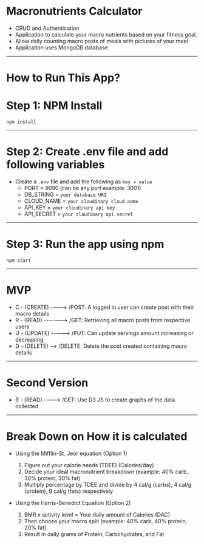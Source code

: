 # Macronutrients Calculator
  - CRUD and Authentication
  - Application to calculate your macro nutrients based on your fitness goal.
  - Allow daily counting macro posts of meals with pictures of your meal
  - Application uses MongoDB database

---

# How to Run This App?


# Step 1: NPM Install

`npm install`

---

# Step 2: Create .env file and add following variables

- Create a `.env` file and add the following as `key = value`
  - PORT = 9090 (can be any port example: 3001)
  - DB_STRING = `your database URI`
  - CLOUD_NAME = `your cloudinary cloud name`
  - API_KEY = `your cloudinary api key`
  - API_SECRET = `your cloudinary api secret`

---

# Step 3: Run the app using npm

`npm start`

---

# MVP

  - C - (CREATE) ----> /POST: A logged in user can create post with their macro details
  - R - (READ) -------> /GET: Retrieving all macro posts from respective users
  - U - (UPDATE) -----> /PUT: Can update servings amount increasing or decreasing
  - D - (DELETE) --> /DELETE: Delete the post created containing macro details

---

# Second Version

  - R - (READ) ----> /GET: Use D3 JS to create graphs of the data collected
  
---

# Break Down on How it is calculated

- Using the Mifflin-St. Jeor equation (Option 1)
    1. Figure out your calorie needs (TDEE) (Calories/day)
    2. Decide your ideal macronutrient breakdown (example: 40% carb, 30% protein, 30% fat)
    3. Multiply percentage by TDEE and divide by 4 cal/g (carbs), 4 cal/g (protein), 9 cal/g (fats) respectively

- Using the Harris-Benedict Equation (Option 2)
    1. BMR x activity level = Your daily amount of Calories (DAC)
    2. Then choose your macro split (example: 40% carb, 40% protein, 20% fat)
    3. Result in daily grams of Protein, Carbohydrates, and Fat
